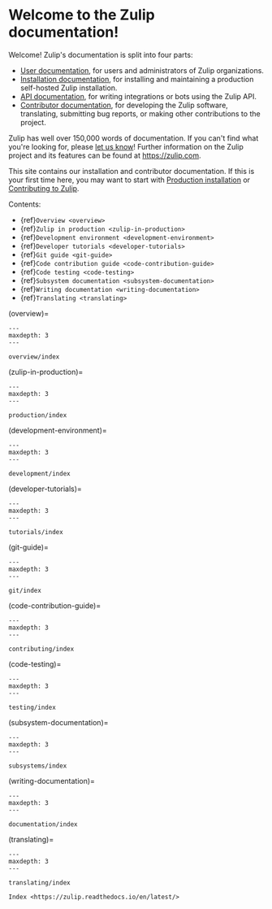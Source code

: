 # Welcome to the Zulip documentation!

Welcome! Zulip's documentation is split into four parts:

- [User documentation](https://zulip.com/help), for users and
  administrators of Zulip organizations.
- [Installation documentation](production/install.md), for
  installing and maintaining a production self-hosted Zulip installation.
- [API documentation](https://zulip.com/api/), for writing
  integrations or bots using the Zulip API.
- [Contributor documentation](overview/contributing.md), for
  developing the Zulip software, translating, submitting bug reports,
  or making other contributions to the project.

Zulip has well over 150,000 words of documentation. If you can't find
what you're looking for, please [let us
know](https://zulip.com/development-community/)! Further information on
the Zulip project and its features can be found at
<https://zulip.com>.

This site contains our installation and contributor documentation. If
this is your first time here, you may want to start with [Production
installation](production/install.md) or [Contributing to
Zulip](overview/contributing.md).

Contents:

- {ref}`Overview <overview>`
- {ref}`Zulip in production <zulip-in-production>`
- {ref}`Development environment <development-environment>`
- {ref}`Developer tutorials <developer-tutorials>`
- {ref}`Git guide <git-guide>`
- {ref}`Code contribution guide <code-contribution-guide>`
- {ref}`Code testing <code-testing>`
- {ref}`Subsystem documentation <subsystem-documentation>`
- {ref}`Writing documentation <writing-documentation>`
- {ref}`Translating <translating>`

(overview)=

```{toctree}
---
maxdepth: 3
---

overview/index
```

(zulip-in-production)=

```{toctree}
---
maxdepth: 3
---

production/index
```

(development-environment)=

```{toctree}
---
maxdepth: 3
---

development/index
```

(developer-tutorials)=

```{toctree}
---
maxdepth: 3
---

tutorials/index
```

(git-guide)=

```{toctree}
---
maxdepth: 3
---

git/index
```

(code-contribution-guide)=

```{toctree}
---
maxdepth: 3
---

contributing/index
```

(code-testing)=

```{toctree}
---
maxdepth: 3
---

testing/index
```

(subsystem-documentation)=

```{toctree}
---
maxdepth: 3
---

subsystems/index
```

(writing-documentation)=

```{toctree}
---
maxdepth: 3
---

documentation/index
```

(translating)=

```{toctree}
---
maxdepth: 3
---

translating/index

Index <https://zulip.readthedocs.io/en/latest/>
```
